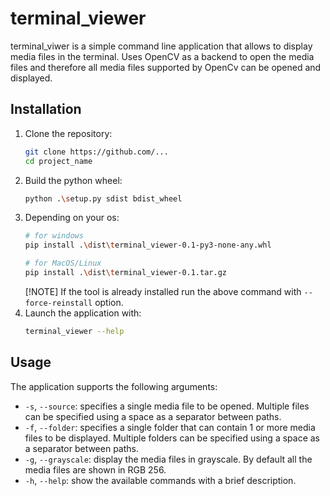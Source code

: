 # terminal_viewer 
terminal_viwer is a simple command line application that allows to display media files in the terminal. Uses OpenCV as a backend to open the media files and therefore all media files supported by OpenCv can be opened and displayed.

## Installation
1. Clone the repository: 
    ``` bash
    git clone https://github.com/...
    cd project_name
    ```
1. Build the python wheel:
    ``` bash
    python .\setup.py sdist bdist_wheel
    ```
1. Depending on your os:
    ``` bash
    # for windows
    pip install .\dist\terminal_viewer-0.1-py3-none-any.whl

    # for MacOS/Linux
    pip install .\dist\terminal_viewer-0.1.tar.gz
    ```
    [!NOTE]
    If the tool is already installed run the above command with `--force-reinstall` option.
1. Launch the application with:
    ```bash
    terminal_viewer --help
    ```

## Usage
The application supports the following arguments:
- `-s`, `--source`: specifies a single media file to be opened. Multiple files can be specified using a space as a separator between paths.
- `-f`, `--folder`: specifies a single folder that can contain 1 or more media files to be displayed. Multiple folders can be specified using a space as a separator between paths.
- `-g`, `--grayscale`: display the media files in grayscale. By default all the media files are shown in RGB 256. 
- `-h`, `--help`: show the available commands with a brief description.

